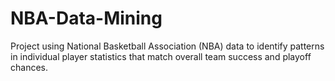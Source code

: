 # NBA-Data-Mining
Project using National Basketball Association (NBA) data to identify patterns in individual player statistics that match overall team success and playoff chances.
